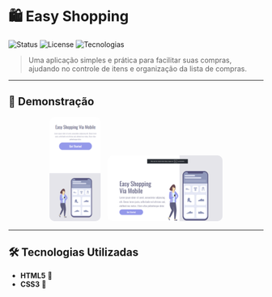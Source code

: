 # 🛍️ Easy Shopping

![Status](https://img.shields.io/badge/status-Em%20Desenvolvimento-yellow)
![License](https://img.shields.io/badge/license-MIT-blue)
![Tecnologias](https://img.shields.io/badge/tecnologias-HTML%20%7C%20CSS%20%7C%20JavaScript-green)

> Uma aplicação simples e prática para facilitar suas compras, ajudando no controle de itens e organização da lista de compras.

---

## 📸 Demonstração

<p align="center">
  <img src="https://github.com/Rodrigues-jSilva/Easy-Shopping/blob/master/Captura%20de%20tela%202025-08-09%20194015.png?raw=true" alt="Easy Shopping Tela 1" width="20%" style="border-radius:10px; margin-right:10px;">
  <img src="https://github.com/Rodrigues-jSilva/Easy-Shopping/blob/master/Captura%20de%20tela%202025-08-09%20194054.png?raw=true" alt="Easy Shopping Tela 2" width="45%" style="border-radius:10px;">
</p>

---

## 🛠️ Tecnologias Utilizadas

- **HTML5** 🧩
- **CSS3** 🎨
